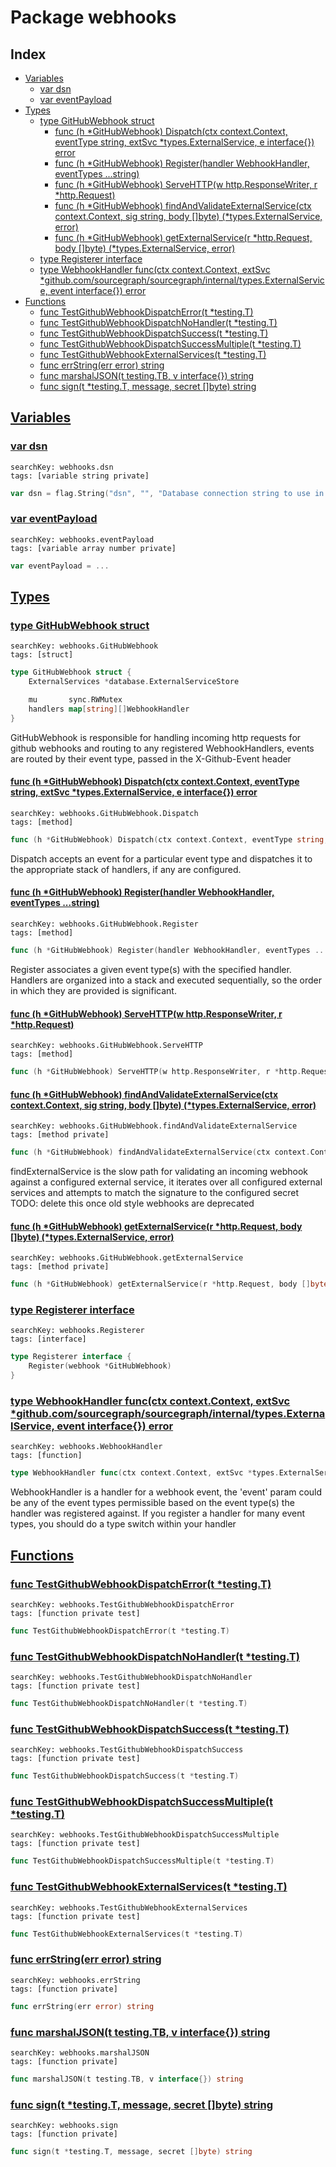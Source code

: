 # Package webhooks

## Index

* [Variables](#var)
    * [var dsn](#dsn)
    * [var eventPayload](#eventPayload)
* [Types](#type)
    * [type GitHubWebhook struct](#GitHubWebhook)
        * [func (h *GitHubWebhook) Dispatch(ctx context.Context, eventType string, extSvc *types.ExternalService, e interface{}) error](#GitHubWebhook.Dispatch)
        * [func (h *GitHubWebhook) Register(handler WebhookHandler, eventTypes ...string)](#GitHubWebhook.Register)
        * [func (h *GitHubWebhook) ServeHTTP(w http.ResponseWriter, r *http.Request)](#GitHubWebhook.ServeHTTP)
        * [func (h *GitHubWebhook) findAndValidateExternalService(ctx context.Context, sig string, body []byte) (*types.ExternalService, error)](#GitHubWebhook.findAndValidateExternalService)
        * [func (h *GitHubWebhook) getExternalService(r *http.Request, body []byte) (*types.ExternalService, error)](#GitHubWebhook.getExternalService)
    * [type Registerer interface](#Registerer)
    * [type WebhookHandler func(ctx context.Context, extSvc *github.com/sourcegraph/sourcegraph/internal/types.ExternalService, event interface{}) error](#WebhookHandler)
* [Functions](#func)
    * [func TestGithubWebhookDispatchError(t *testing.T)](#TestGithubWebhookDispatchError)
    * [func TestGithubWebhookDispatchNoHandler(t *testing.T)](#TestGithubWebhookDispatchNoHandler)
    * [func TestGithubWebhookDispatchSuccess(t *testing.T)](#TestGithubWebhookDispatchSuccess)
    * [func TestGithubWebhookDispatchSuccessMultiple(t *testing.T)](#TestGithubWebhookDispatchSuccessMultiple)
    * [func TestGithubWebhookExternalServices(t *testing.T)](#TestGithubWebhookExternalServices)
    * [func errString(err error) string](#errString)
    * [func marshalJSON(t testing.TB, v interface{}) string](#marshalJSON)
    * [func sign(t *testing.T, message, secret []byte) string](#sign)


## <a id="var" href="#var">Variables</a>

### <a id="dsn" href="#dsn">var dsn</a>

```
searchKey: webhooks.dsn
tags: [variable string private]
```

```Go
var dsn = flag.String("dsn", "", "Database connection string to use in integration tests")
```

### <a id="eventPayload" href="#eventPayload">var eventPayload</a>

```
searchKey: webhooks.eventPayload
tags: [variable array number private]
```

```Go
var eventPayload = ...
```

## <a id="type" href="#type">Types</a>

### <a id="GitHubWebhook" href="#GitHubWebhook">type GitHubWebhook struct</a>

```
searchKey: webhooks.GitHubWebhook
tags: [struct]
```

```Go
type GitHubWebhook struct {
	ExternalServices *database.ExternalServiceStore

	mu       sync.RWMutex
	handlers map[string][]WebhookHandler
}
```

GitHubWebhook is responsible for handling incoming http requests for github webhooks and routing to any registered WebhookHandlers, events are routed by their event type, passed in the X-Github-Event header 

#### <a id="GitHubWebhook.Dispatch" href="#GitHubWebhook.Dispatch">func (h *GitHubWebhook) Dispatch(ctx context.Context, eventType string, extSvc *types.ExternalService, e interface{}) error</a>

```
searchKey: webhooks.GitHubWebhook.Dispatch
tags: [method]
```

```Go
func (h *GitHubWebhook) Dispatch(ctx context.Context, eventType string, extSvc *types.ExternalService, e interface{}) error
```

Dispatch accepts an event for a particular event type and dispatches it to the appropriate stack of handlers, if any are configured. 

#### <a id="GitHubWebhook.Register" href="#GitHubWebhook.Register">func (h *GitHubWebhook) Register(handler WebhookHandler, eventTypes ...string)</a>

```
searchKey: webhooks.GitHubWebhook.Register
tags: [method]
```

```Go
func (h *GitHubWebhook) Register(handler WebhookHandler, eventTypes ...string)
```

Register associates a given event type(s) with the specified handler. Handlers are organized into a stack and executed sequentially, so the order in which they are provided is significant. 

#### <a id="GitHubWebhook.ServeHTTP" href="#GitHubWebhook.ServeHTTP">func (h *GitHubWebhook) ServeHTTP(w http.ResponseWriter, r *http.Request)</a>

```
searchKey: webhooks.GitHubWebhook.ServeHTTP
tags: [method]
```

```Go
func (h *GitHubWebhook) ServeHTTP(w http.ResponseWriter, r *http.Request)
```

#### <a id="GitHubWebhook.findAndValidateExternalService" href="#GitHubWebhook.findAndValidateExternalService">func (h *GitHubWebhook) findAndValidateExternalService(ctx context.Context, sig string, body []byte) (*types.ExternalService, error)</a>

```
searchKey: webhooks.GitHubWebhook.findAndValidateExternalService
tags: [method private]
```

```Go
func (h *GitHubWebhook) findAndValidateExternalService(ctx context.Context, sig string, body []byte) (*types.ExternalService, error)
```

findExternalService is the slow path for validating an incoming webhook against a configured external service, it iterates over all configured external services and attempts to match the signature to the configured secret TODO: delete this once old style webhooks are deprecated 

#### <a id="GitHubWebhook.getExternalService" href="#GitHubWebhook.getExternalService">func (h *GitHubWebhook) getExternalService(r *http.Request, body []byte) (*types.ExternalService, error)</a>

```
searchKey: webhooks.GitHubWebhook.getExternalService
tags: [method private]
```

```Go
func (h *GitHubWebhook) getExternalService(r *http.Request, body []byte) (*types.ExternalService, error)
```

### <a id="Registerer" href="#Registerer">type Registerer interface</a>

```
searchKey: webhooks.Registerer
tags: [interface]
```

```Go
type Registerer interface {
	Register(webhook *GitHubWebhook)
}
```

### <a id="WebhookHandler" href="#WebhookHandler">type WebhookHandler func(ctx context.Context, extSvc *github.com/sourcegraph/sourcegraph/internal/types.ExternalService, event interface{}) error</a>

```
searchKey: webhooks.WebhookHandler
tags: [function]
```

```Go
type WebhookHandler func(ctx context.Context, extSvc *types.ExternalService, event interface{}) error
```

WebhookHandler is a handler for a webhook event, the 'event' param could be any of the event types permissible based on the event type(s) the handler was registered against. If you register a handler for many event types, you should do a type switch within your handler 

## <a id="func" href="#func">Functions</a>

### <a id="TestGithubWebhookDispatchError" href="#TestGithubWebhookDispatchError">func TestGithubWebhookDispatchError(t *testing.T)</a>

```
searchKey: webhooks.TestGithubWebhookDispatchError
tags: [function private test]
```

```Go
func TestGithubWebhookDispatchError(t *testing.T)
```

### <a id="TestGithubWebhookDispatchNoHandler" href="#TestGithubWebhookDispatchNoHandler">func TestGithubWebhookDispatchNoHandler(t *testing.T)</a>

```
searchKey: webhooks.TestGithubWebhookDispatchNoHandler
tags: [function private test]
```

```Go
func TestGithubWebhookDispatchNoHandler(t *testing.T)
```

### <a id="TestGithubWebhookDispatchSuccess" href="#TestGithubWebhookDispatchSuccess">func TestGithubWebhookDispatchSuccess(t *testing.T)</a>

```
searchKey: webhooks.TestGithubWebhookDispatchSuccess
tags: [function private test]
```

```Go
func TestGithubWebhookDispatchSuccess(t *testing.T)
```

### <a id="TestGithubWebhookDispatchSuccessMultiple" href="#TestGithubWebhookDispatchSuccessMultiple">func TestGithubWebhookDispatchSuccessMultiple(t *testing.T)</a>

```
searchKey: webhooks.TestGithubWebhookDispatchSuccessMultiple
tags: [function private test]
```

```Go
func TestGithubWebhookDispatchSuccessMultiple(t *testing.T)
```

### <a id="TestGithubWebhookExternalServices" href="#TestGithubWebhookExternalServices">func TestGithubWebhookExternalServices(t *testing.T)</a>

```
searchKey: webhooks.TestGithubWebhookExternalServices
tags: [function private test]
```

```Go
func TestGithubWebhookExternalServices(t *testing.T)
```

### <a id="errString" href="#errString">func errString(err error) string</a>

```
searchKey: webhooks.errString
tags: [function private]
```

```Go
func errString(err error) string
```

### <a id="marshalJSON" href="#marshalJSON">func marshalJSON(t testing.TB, v interface{}) string</a>

```
searchKey: webhooks.marshalJSON
tags: [function private]
```

```Go
func marshalJSON(t testing.TB, v interface{}) string
```

### <a id="sign" href="#sign">func sign(t *testing.T, message, secret []byte) string</a>

```
searchKey: webhooks.sign
tags: [function private]
```

```Go
func sign(t *testing.T, message, secret []byte) string
```

